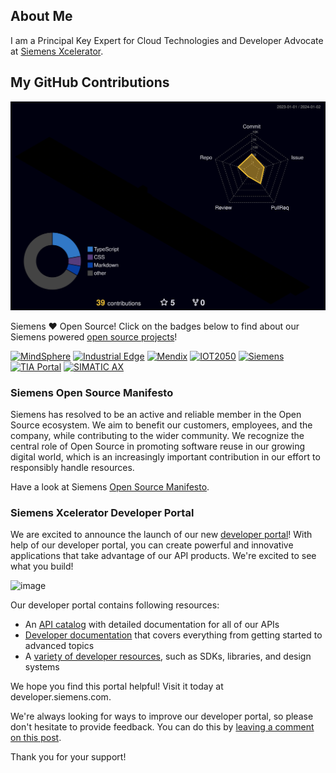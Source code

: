 ## About Me

I am a Principal Key Expert for Cloud Technologies and Developer Advocate at [Siemens Xcelerator](https://www.siemens.com/global/en/products/xcelerator.html?gclid=CjwKCAjws7WkBhBFEiwAIi16865UEGkx_7uCo2vDprCYi08eBztI500790PMdKH_CarYOZLHnkMB4hoCEskQAvD_BwE&acz=1).

## My GitHub Contributions

![](./profile-3d-contrib/profile-night-rainbow.svg)


Siemens ❤️ Open Source! Click on the badges below to find about our Siemens powered [open source projects](https://opensource.siemens.com)!

[![MindSphere](https://img.shields.io/badge/github-mindsphere-003751?logo=github)](https://github.com/mindsphere)
[![Industrial Edge](https://img.shields.io/badge/github-industrial%20edge-e39537?logo=github)](https://github.com/industrial-edge)
[![Mendix](https://img.shields.io/badge/github-mendix-0595db?logo=github)](https://github.com/mendix)
[![IOT2050](https://img.shields.io/badge/github-iot2050-green?logo=github)](https://github.com/SIMATICmeetsLinux)
[![Siemens](https://img.shields.io/badge/github-siemens-009999?logo=github)](https://github.com/siemens)
[![TIA Portal](https://img.shields.io/badge/github-tia%20portal-02D8A0?logo=github)](https://github.com/tia-portal-applications)
[![SIMATIC AX](https://img.shields.io/badge/github-simatic%20ax-009977?logo=github)](https://github.com/simatic-ax)


### Siemens Open Source Manifesto

Siemens has resolved to be an active and reliable member in the Open Source ecosystem. We aim to benefit our customers, employees, and the company, while contributing to the wider community. We recognize the central role of Open Source in promoting software reuse in our growing digital world, which is an increasingly important contribution in our effort to responsibly handle resources.

Have a look at Siemens [Open Source Manifesto](https://opensource.siemens.com/manifesto/).

### Siemens Xcelerator Developer Portal 

We are excited to announce the launch of our new [developer portal](https://developer.siemens.com)! With help of our developer portal, you can create powerful and innovative applications that take advantage of our API products. We're excited to see what you build!

![image](https://github.com/sn0wcat/sn0wcat/assets/1426617/f2fb150b-fcca-4e61-be8e-d58b91eaefb6)


Our developer portal contains following resources:

* An [API catalog](https://developer.siemens.com/apis.html) with detailed documentation for all of our APIs
* [Developer documentation](https://developer.siemens.com/docs.html) that covers everything from getting started to advanced topics
* A [variety of developer resources](https://developer.siemens.com/resources/index.html), such as SDKs, libraries, and design systems

We hope you find this portal helpful! Visit it today at developer.siemens.com.

We're always looking for ways to improve our developer portal, so please don't hesitate to provide feedback. You can do this by [leaving a comment on this post](https://community.siemens.com/t/siemens-developer-portal/115).

Thank you for your support!

